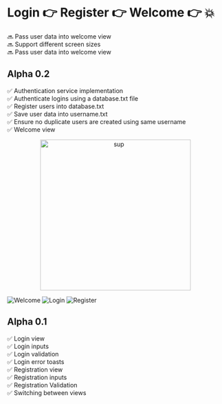 # Login  :point_right:  Register  :point_right:  Welcome :point_right: :boom:

:soon: Pass user data into welcome view</br>
:soon: Support different screen sizes</br>
:soon: Pass user data into welcome view</br>

## Alpha 0.2 ##
:white_check_mark: Authentication service implementation </br>
:white_check_mark: Authenticate logins using a database.txt file </br>
:white_check_mark: Register users into database.txt </br>
:white_check_mark: Save user data into username.txt </br>
:white_check_mark: Ensure no duplicate users are created using same username </br>
:white_check_mark: Welcome view </br>

<p align="center">
<img src="welcome.png" width="350" title="sup">
</p>

![Welcome](welcome.png)
![Login](login.png)
![Register](register.png)

## Alpha 0.1 ##
:white_check_mark: Login view </br>
:white_check_mark: Login inputs </br>
:white_check_mark: Login validation </br>
:white_check_mark: Login error toasts </br>
:white_check_mark: Registration view </br>
:white_check_mark: Registration inputs </br>
:white_check_mark: Registration Validation </br>
:white_check_mark: Switching between views </br>
